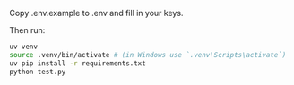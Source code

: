 
Copy .env.example to .env and fill in your keys.

Then run:
```sh
uv venv
source .venv/bin/activate # (in Windows use `.venv\Scripts\activate`)
uv pip install -r requirements.txt
python test.py
```